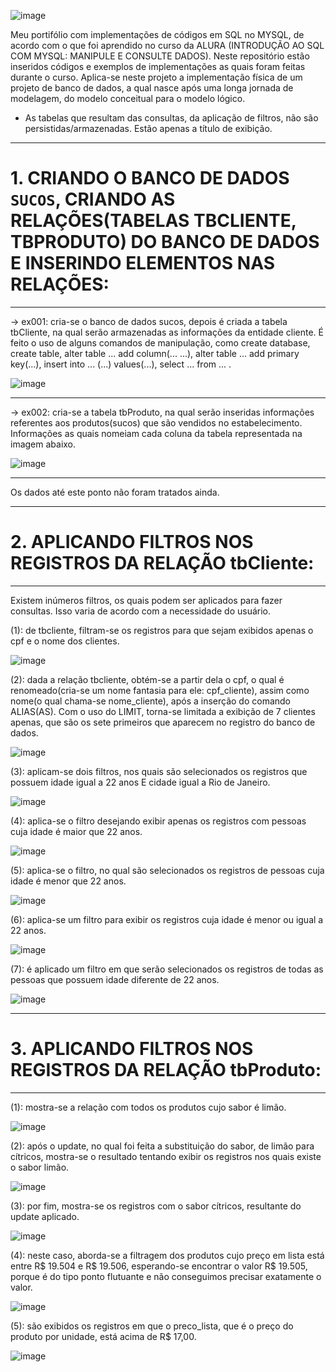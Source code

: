 ![image](https://user-images.githubusercontent.com/50182271/127007611-9c1c9766-5ba5-4099-8fff-b310763e1b31.png)

  Meu portifólio com implementações de códigos em SQL no MYSQL, de acordo com o que foi aprendido no curso da ALURA (INTRODUÇÃO AO SQL COM MYSQL: MANIPULE E CONSULTE DADOS). Neste repositório estão inseridos códigos e exemplos de implementações as quais foram feitas durante o curso.
  Aplica-se neste projeto a implementação física de um projeto de banco de dados, a qual nasce após uma longa jornada de modelagem, do modelo conceitual para o modelo lógico.
 * As tabelas que resultam das consultas, da aplicação de filtros, não são persistidas/armazenadas. Estão apenas a título de exibição.
___________________________________________________________________________________________________________________________________________________________________________________
# 1. CRIANDO O BANCO DE DADOS `SUCOS`, CRIANDO AS RELAÇÕES(TABELAS TBCLIENTE, TBPRODUTO) DO BANCO DE DADOS E INSERINDO ELEMENTOS NAS RELAÇÕES:
___________________________________________________________________________________________________________________________________________________________________________________

-> ex001: cria-se o banco de dados sucos, depois é criada a tabela tbCliente, na qual serão armazenadas as informações da entidade cliente. É feito o uso de alguns comandos de manipulação, como create database, create table, alter table ... add column(... ...), alter table ... add primary key(...), insert into ... (...) values(...), select ... from ... . 

![image](https://user-images.githubusercontent.com/50182271/127037041-a6021fac-1c70-4351-9f95-f467acffb181.png)

___________________________________________________________________________________________________________________________________________________________________________________
-> ex002: cria-se a tabela tbProduto, na qual serão inseridas informações referentes aos produtos(sucos) que são vendidos no estabelecimento. Informações as quais nomeiam cada coluna da tabela representada na imagem abaixo.

![image](https://user-images.githubusercontent.com/50182271/127046889-bfd0f82b-9e4b-4220-abef-5d69f76d8981.png)

___________________________________________________________________________________________________________________________________________________________________________________
Os dados até este ponto não foram tratados ainda. 

_________________________________________________________________________________________________________________________________________________________________________________
# 2. APLICANDO FILTROS NOS REGISTROS DA RELAÇÃO tbCliente:
_________________________________________________________________________________________________________________________________________________________________________________

  Existem inúmeros filtros, os quais podem ser aplicados para fazer consultas. Isso varia de acordo com a necessidade do usuário.

(1): de tbcliente, filtram-se os registros para que sejam exibidos apenas o cpf e o nome dos clientes.

![image](https://user-images.githubusercontent.com/50182271/127083389-2ada2faf-ca7e-481b-8bd5-52627339469b.png)

(2): dada a relação tbcliente, obtém-se a partir dela o cpf, o qual é renomeado(cria-se um nome fantasia para ele: cpf_cliente), assim como nome(o qual chama-se nome_cliente), após a inserção do comando ALIAS(AS). Com o uso do LIMIT, torna-se limitada a exibição de 7 clientes apenas, que são os sete primeiros que aparecem no registro do banco de dados.

![image](https://user-images.githubusercontent.com/50182271/127083449-f55e619d-d608-420d-b729-a8130aa5d370.png)

(3): aplicam-se dois filtros, nos quais são selecionados os registros que possuem idade igual a 22 anos E cidade igual a Rio de Janeiro.

![image](https://user-images.githubusercontent.com/50182271/127149131-9bc51555-bd3e-430e-ad03-aa125cb9ddb5.png)

(4): aplica-se o filtro desejando exibir apenas os registros com pessoas cuja idade é maior que 22 anos.

![image](https://user-images.githubusercontent.com/50182271/127152728-accad712-3499-4413-a0f8-17283db52ae9.png)

(5): aplica-se o filtro, no qual são selecionados os registros de pessoas cuja idade é menor que 22 anos.

![image](https://user-images.githubusercontent.com/50182271/127152858-2daef1e7-c624-4319-b1b2-762f08183164.png)

(6): aplica-se um filtro para exibir os registros cuja idade é menor ou igual a 22 anos.

![image](https://user-images.githubusercontent.com/50182271/127153626-e86f69d5-d276-4766-80ba-5493e0912073.png)

(7): é aplicado um filtro em que serão selecionados os registros de todas as pessoas que possuem idade diferente de 22 anos.

![image](https://user-images.githubusercontent.com/50182271/127153808-3c0b55b8-2d93-486f-81dd-c84d4a88fa56.png)

_________________________________________________________________________________________________________________________________________________________________________________
# 3. APLICANDO FILTROS NOS REGISTROS DA RELAÇÃO tbProduto:
_________________________________________________________________________________________________________________________________________________________________________________

(1): mostra-se a relação com todos os produtos cujo sabor é limão.

![image](https://user-images.githubusercontent.com/50182271/127205543-14486521-bc5e-42fe-9a4c-ddea5084a155.png)

(2): após o update, no qual foi feita a substituição do sabor, de limão para cítricos, mostra-se o resultado tentando exibir os registros nos quais existe o sabor limão.

![image](https://user-images.githubusercontent.com/50182271/127209135-4723c3ca-913c-4048-82e0-9670d086dbdb.png)

(3): por fim, mostra-se os registros com o sabor cítricos, resultante do update aplicado.

![image](https://user-images.githubusercontent.com/50182271/127209194-a9b9a261-9b2b-4afe-9a7f-756cd785792b.png)

(4): neste caso, aborda-se a filtragem dos produtos cujo preço em lista está entre R$ 19.504 e R$ 19.506, esperando-se encontrar o valor R$ 19.505, porque é do tipo ponto flutuante e não conseguimos precisar exatamente o valor.

![image](https://user-images.githubusercontent.com/50182271/127209484-f9b7c28f-8557-4d02-a7a7-175a05f16032.png)

(5): são exibidos os registros em que o preco_lista, que é o preço do produto por unidade, está acima de R$ 17,00.

![image](https://user-images.githubusercontent.com/50182271/127220470-7ee2268d-0f39-445c-a96e-e4201589dd99.png)
